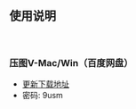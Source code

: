 
## 使用说明
<!-- <right>20220112</right> -->
<br>

### 压图V-Mac/Win（百度网盘）

- [更新下载地址](https://pan.baidu.com/s/1q3WPfEVG-j-XSsw8N9WnvQ)
- 密码: 9usm



<head>
    <link rel="stylesheet" type="text/css" href="style.css">
</head>